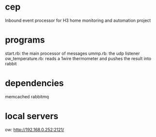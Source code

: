 cep
===

Inbound event processor for H3 home monitoring and automation project

programs
========

start.rb:          the main processor of messages
ummp.rb:           the udp listener
ow_temperature.rb: reads a 1wire thermometer and pushes the result into rabbit

dependencies
============

memcached
rabbitmq

local servers
=============
ow: http://192.168.0.252:2121/